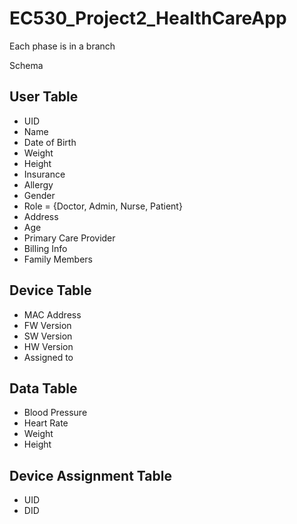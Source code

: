 # EC530_Project2_HealthCareApp

Each phase is in a branch

Schema

## User Table
- UID
- Name
- Date of Birth
- Weight
- Height
- Insurance
- Allergy
- Gender
- Role = {Doctor, Admin, Nurse, Patient}
- Address
- Age
- Primary Care Provider
- Billing Info
- Family Members

## Device Table
- MAC Address
- FW Version
- SW Version
- HW Version
- Assigned to

## Data Table
- Blood Pressure
- Heart Rate
- Weight 
- Height
## Device Assignment Table
- UID
- DID

